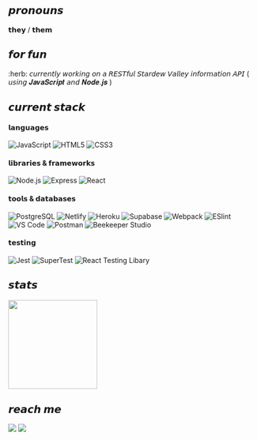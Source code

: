 <!-- ![banner](https://github.com/k-schrattenholzer/k-schrattenholzer/blob/main/banner3.png) -->

<h2>𝙥𝙧𝙤𝙣𝙤𝙪𝙣𝙨</h2>
<p>𝘁𝗵𝗲𝘆 / 𝘁𝗵𝗲𝗺</p>

<h2>𝙛𝙤𝙧 𝙛𝙪𝙣</h2>
:herb: 𝘤𝘶𝘳𝘳𝘦𝘯𝘵𝘭𝘺 𝘸𝘰𝘳𝘬𝘪𝘯𝘨 𝘰𝘯 𝘢 𝘙𝘌𝘚𝘛𝘧𝘶𝘭 𝘚𝘵𝘢𝘳𝘥𝘦𝘸 𝘝𝘢𝘭𝘭𝘦𝘺 𝘪𝘯𝘧𝘰𝘳𝘮𝘢𝘵𝘪𝘰𝘯 𝘈𝘗𝘐 ( 𝘶𝘴𝘪𝘯𝘨 𝑱𝒂𝒗𝒂𝑺𝒄𝒓𝒊𝒑𝒕 𝘢𝘯𝘥 𝑵𝒐𝒅𝒆.𝒋𝒔 )

<h2>𝙘𝙪𝙧𝙧𝙚𝙣𝙩 𝙨𝙩𝙖𝙘𝙠</h2>
<h4>𝗹𝗮𝗻𝗴𝘂𝗮𝗴𝗲𝘀</h4>

![JavaScript](https://img.shields.io/badge/-JavaScript-%23F7DF1C?style=flat-square&logo=javascript&logoColor=000000&color=%23FFCE5A)
![HTML5](https://img.shields.io/badge/-HTML5-%23E44D27?style=flat-square&logo=html5&color=ffffff)
![CSS3](https://img.shields.io/badge/-CSS3-%231572B6?style=flat-square&logo=CSS3&color=critical)

<h4>𝗹𝗶𝗯𝗿𝗮𝗿𝗶𝗲𝘀 & 𝗳𝗿𝗮𝗺𝗲𝘄𝗼𝗿𝗸𝘀</h4>

![Node.js](https://img.shields.io/badge/-Node.js-%232C3A42?style=flat-square&logo=Node.js&color=303030)
![Express](https://img.shields.io/badge/-Express-%232C3A42?style=flat-square&logo=Express)
![React](https://img.shields.io/badge/-React-%23282C34?style=flat-square&logo=react)

<h4>𝘁𝗼𝗼𝗹𝘀 & 𝗱𝗮𝘁𝗮𝗯𝗮𝘀𝗲𝘀</h4>

![PostgreSQL](https://img.shields.io/badge/-PostgreSQL-%232C3A42?style=flat-square&logo=PostgreSQL)
![Netlify](https://img.shields.io/badge/-Netlify-%2300C7B7?style=flat-square&logo=netlify&logoColor=ffffff)
![Heroku](https://img.shields.io/badge/-Heroku-%2300C7B7?style=flat-square&logo=heroku&color=6567a5)
![Supabase](https://img.shields.io/badge/-Supabase-%2300C7B7?style=flat-square&logo=Supabase&color=6567a5)
![Webpack](https://img.shields.io/badge/-Webpack-%232C3A42?style=flat-square&logo=webpack)
![ESlint](https://img.shields.io/badge/-ESLint-%234B32C3?style=flat-square&logo=eslint)
![VS Code](https://img.shields.io/badge/-VS_Code-%23007ACC?style=flat-square&logo=visual-studio-code)
![Postman](https://img.shields.io/badge/-Postman-%23007ACC?style=flat-square&logo=postman)
![Beekeeper Studio](https://img.shields.io/badge/-Beekeeper_Studio-%23007ACC?style=flat-square)

<h4>𝘁𝗲𝘀𝘁𝗶𝗻𝗴</h4>

![Jest](https://img.shields.io/badge/-Jest-%232C3A42?style=flat-square&logo=Jest)
![SuperTest](https://img.shields.io/badge/-SuperTest-%2300C7B7?style=flat-square&logo=SuperTest)
![React Testing Libary](https://img.shields.io/badge/-React_Testing_Libary-%2300C7B7?style=flat-square&logo=react-testing-library)


<h2>𝙨𝙩𝙖𝙩𝙨</h2>
<p > <img height="180em" src="https://github-readme-stats.vercel.app/api?username=k-schrattenholzer&show_icons=true&hide_border=true&&count_private=true&include_all_commits=true&&theme=calm&show_icons=true)" />


<h2>𝙧𝙚𝙖𝙘𝙝 𝙢𝙚</h2>

[![](https://img.shields.io/badge/-%231DA1F2?-square&logo=twitter&logoColor=ffffff)](https://twitter.com/katie_schratt)
[
![](https://img.shields.io/badge/-%23181717?-square&logo=linkedin&color=0e76a8)](https://linkedin.com/in/k-schrattenholzer)
